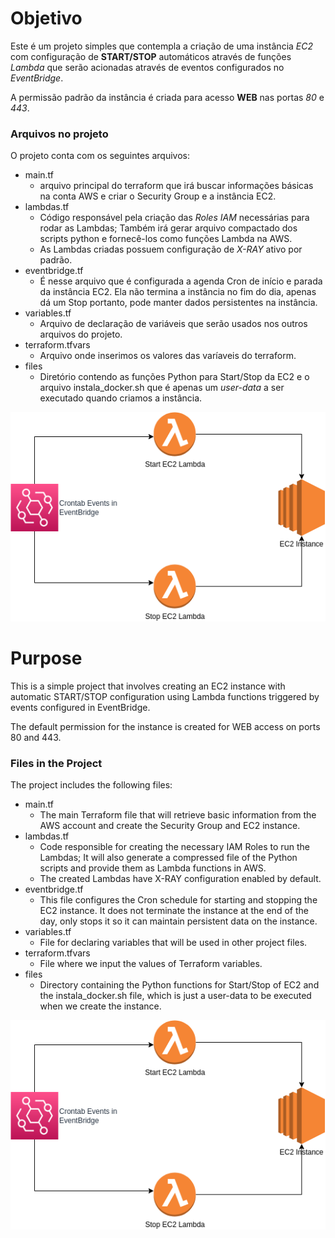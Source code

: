 # Objetivo

Este é um projeto simples que contempla a criação de uma instância _EC2_ com configuração de __START/STOP__ automáticos através de funções _Lambda_ que serão acionadas através de eventos configurados no _EventBridge_.

A permissão padrão da instância é criada para acesso __WEB__ nas portas _80_ e _443_.

### Arquivos no projeto
O projeto conta com os seguintes arquivos:

  * main.tf
    * arquivo principal do terraform que irá buscar informações básicas na conta AWS e criar o Security Group e a instância EC2.
  * lambdas.tf
    * Código responsável pela criação das _Roles IAM_ necessárias para rodar as Lambdas; Também irá gerar arquivo compactado dos scripts python e fornecê-los como funções Lambda na AWS.
    * As Lambdas criadas possuem configuração de _X-RAY_ ativo por padrão.
  * eventbridge.tf
    * É nesse arquivo que é configurada a agenda Cron de início e parada da instância EC2. Ela não termina a instância no fim do dia, apenas dá um Stop portanto, pode manter dados persistentes na instância.
  * variables.tf
    * Arquivo de declaração de variáveis que serão usados nos outros arquivos do projeto.
  * terraform.tfvars
    * Arquivo onde inserimos os valores das varíaveis do terraform.
  * files
    * Diretório contendo as funções Python para Start/Stop da EC2 e o arquivo instala_docker.sh que é apenas um _user-data_ a ser executado quando criamos a instância.

![Estrutura simplificada](./images/aws_ec2.png "Estrutura simplificada")
# Purpose

This is a simple project that involves creating an EC2 instance with automatic START/STOP configuration using Lambda functions triggered by events configured in EventBridge.

The default permission for the instance is created for WEB access on ports 80 and 443.
### Files in the Project

The project includes the following files:

  * main.tf
    * The main Terraform file that will retrieve basic information from the AWS account and create the Security Group and EC2 instance.
  * lambdas.tf
    * Code responsible for creating the necessary IAM Roles to run the Lambdas; It will also generate a compressed file of the Python scripts and provide them as Lambda functions in AWS.
    * The created Lambdas have X-RAY configuration enabled by default.
  * eventbridge.tf
    * This file configures the Cron schedule for starting and stopping the EC2 instance. It does not terminate the instance at the end of the day, only stops it so it can maintain persistent data on the instance.
  * variables.tf
    * File for declaring variables that will be used in other project files.
  * terraform.tfvars
    * File where we input the values of Terraform variables.
  * files
    * Directory containing the Python functions for Start/Stop of EC2 and the instala_docker.sh file, which is just a user-data to be executed when we create the instance.

![Simplfied Structure](./images/aws_ec2.png "Simplfied Structure")